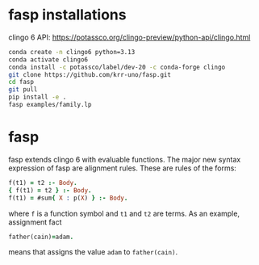 # fasp installations

clingo 6 API: https://potassco.org/clingo-preview/python-api/clingo.html

```bash
conda create -n clingo6 python=3.13
conda activate clingo6
conda install -c potassco/label/dev-20 -c conda-forge clingo
git clone https://github.com/krr-uno/fasp.git
cd fasp
git pull
pip install -e .
fasp examples/family.lp
```

# fasp

fasp extends clingo 6 with evaluable functions. The major new syntax expression of fasp are alignment rules.
These are rules of the forms:
```prolog
f(t1) = t2 :- Body.
{ f(t1) = t2 } :- Body.
f(t1) = #sum{ X : p(X) } :- Body.
```
where ```f``` is a function symbol and ```t1``` and ```t2``` are terms.
As an example, assignment fact 
```prolog
father(cain)=adam.
```
means that assigns the value ```adam``` to ```father(cain)```.


